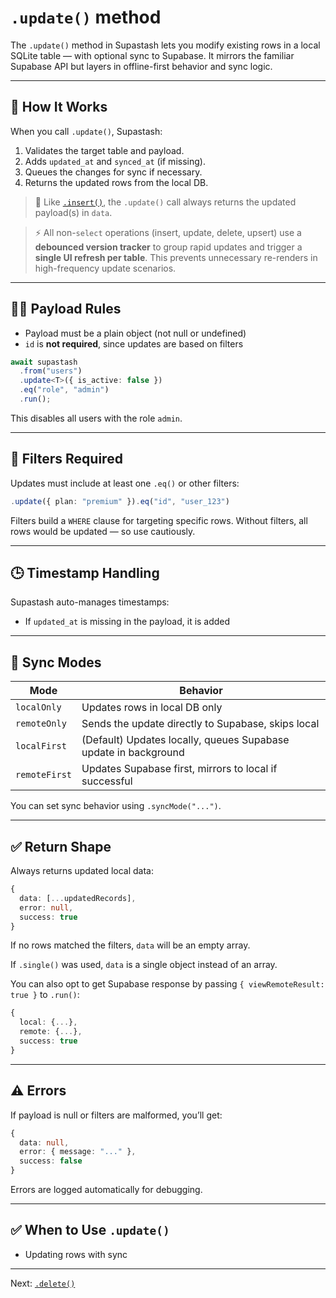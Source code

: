 # `.update()` method

The `.update()` method in Supastash lets you modify existing rows in a local SQLite table — with optional sync to Supabase. It mirrors the familiar Supabase API but layers in offline-first behavior and sync logic.

---

## 🧠 How It Works

When you call `.update()`, Supastash:

1. Validates the target table and payload.
2. Adds `updated_at` and `synced_at` (if missing).
3. Queues the changes for sync if necessary.
4. Returns the updated rows from the local DB.

> 🔁 Like [`.insert()`](./insert-query.md), the `.update()` call always returns the updated payload(s) in `data`.

> ⚡ All non-`select` operations (insert, update, delete, upsert) use a **debounced version tracker** to group rapid updates and trigger a **single UI refresh per table**. This prevents unnecessary re-renders in high-frequency update scenarios.

---

## ✍🏽 Payload Rules

- Payload must be a plain object (not null or undefined)
- `id` is **not required**, since updates are based on filters

```ts
await supastash
  .from("users")
  .update<T>({ is_active: false })
  .eq("role", "admin")
  .run();
```

This disables all users with the role `admin`.

---

## 🔎 Filters Required

Updates must include at least one `.eq()` or other filters:

```ts
.update({ plan: "premium" }).eq("id", "user_123")
```

Filters build a `WHERE` clause for targeting specific rows. Without filters, all rows would be updated — so use cautiously.

---

## 🕒 Timestamp Handling

Supastash auto-manages timestamps:

- If `updated_at` is missing in the payload, it is added

---

## 🔁 Sync Modes

| Mode          | Behavior                                                        |
| ------------- | --------------------------------------------------------------- |
| `localOnly`   | Updates rows in local DB only                                   |
| `remoteOnly`  | Sends the update directly to Supabase, skips local              |
| `localFirst`  | (Default) Updates locally, queues Supabase update in background |
| `remoteFirst` | Updates Supabase first, mirrors to local if successful          |

You can set sync behavior using `.syncMode("...")`.

---

## ✅ Return Shape

Always returns updated local data:

```ts
{
  data: [...updatedRecords],
  error: null,
  success: true
}
```

If no rows matched the filters, `data` will be an empty array.

If `.single()` was used, `data` is a single object instead of an array.

You can also opt to get Supabase response by passing `{ viewRemoteResult: true }` to `.run()`:

```ts
{
  local: {...},
  remote: {...},
  success: true
}
```

---

## ⚠️ Errors

If payload is null or filters are malformed, you’ll get:

```ts
{
  data: null,
  error: { message: "..." },
  success: false
}
```

Errors are logged automatically for debugging.

---

## ✅ When to Use `.update()`

- Updating rows with sync

---

Next: [`.delete()`](./delete-query.md)
